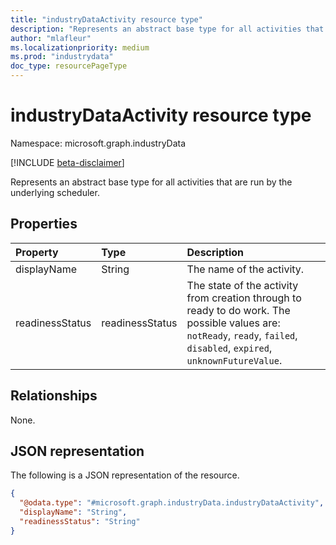 ```yaml
---
title: "industryDataActivity resource type"
description: "Represents an abstract base type for all activities that are run by the underlying scheduler."
author: "mlafleur"
ms.localizationpriority: medium
ms.prod: "industrydata"
doc_type: resourcePageType
---
```


# industryDataActivity resource type

Namespace: microsoft.graph.industryData

[!INCLUDE [beta-disclaimer](../../includes/beta-disclaimer.md)]

Represents an abstract base type for all activities that are run by the underlying scheduler.

## Properties

| Property        | Type            | Description                                                                                                                                                               |
| :-------------- | :-------------- | :------------------------------------------------------------------------------------------------------------------------------------------------------------------------ |
| displayName     | String          | The name of the activity.                                                                                                                                                 |
| readinessStatus | readinessStatus | The state of the activity from creation through to ready to do work. The possible values are: `notReady`, `ready`, `failed`, `disabled`, `expired`, `unknownFutureValue`. |

## Relationships

None.

## JSON representation

The following is a JSON representation of the resource.

<!-- {
  "blockType": "resource",
  "keyProperty": "id",
  "@odata.type": "microsoft.graph.industryData.industryDataActivity",
  "openType": false
}
-->

```json
{
  "@odata.type": "#microsoft.graph.industryData.industryDataActivity",
  "displayName": "String",
  "readinessStatus": "String"
}
```
